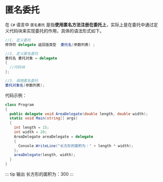# 匿名委托

在 `C#` 语言中 `匿名委托` 是指**使用匿名方法注册在委托上**，实际上是在委托中通过定义代码块来实现委托的作用，具体的语法形式如下。

```csharp
//1. 定义委托
修饰符 delegate 返回值类型  委托名(参数列表) ;

//2. 定义匿名委托
委托名 委托对象 = delegate
{
  //代码块
};

//3. 调用匿名委托
委托对象名(参数列表);
```

代码示例：

```csharp
class Program
{
  public delegate void AreaDelegate(double length, double width);
  static void Main(string[] args)
  {
    int length = 15;
    int width = 20;
    AreaDelegate areaDelegate = delegate
    {
      Console.WriteLine("长方形的面积为：" + length * width);
    };
    areaDelegate(length, width);
  }
}
```

::: tip 输出
长方形的面积为：300
:::